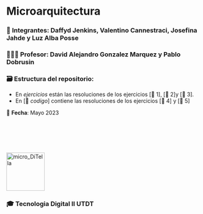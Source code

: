 # Microarquitectura

### 🧠 **Integrantes**: Daffyd Jenkins, Valentino Cannestraci, Josefina Jahde y Luz Alba Posse

### 👨🏻‍🏫 **Profesor**: David Alejandro Gonzalez Marquez y Pablo Dobrusin

### 🗃 **Estructura del repositorio**:
  - En *ejercicios* están las resoluciones de los ejercicios [📕 1], [📗 2]y [📘 3]. 
  - En [💾 *codigo*] contiene las resoluciones de los ejercicios [📙 4] y [📓 5]
  
 📅 **Fecha**: Mayo 2023

<br/><br/><br/><br/>

<img width="100" alt="micro_DiTella" src="https://user-images.githubusercontent.com/65306107/132214134-ac5df2b8-353e-46b2-9c6e-ab9f0429a767.png"> 

### 🎓 Tecnologia Digital II UTDT

